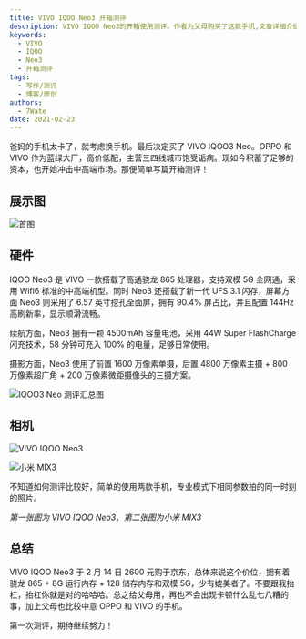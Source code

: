 ```yaml
---
title: VIVO IQOO Neo3 开箱测评
description: VIVO IQOO Neo3的开箱使用测评。作者为父母购买了这款手机,文章详细介绍了手机的硬件配置、拍照效果、续航表现等信息,并对手机的性价比进行了正面评价。
keywords:
  - VIVO
  - IQOO
  - Neo3
  - 开箱测评
tags:
  - 写作/测评
  - 博客/原创
authors:
  - 7Wate
date: 2021-02-23
---
```


爸妈的手机太卡了，就考虑换手机。最后决定买了 VIVO IQOO3 Neo。OPPO 和 VIVO 作为蓝绿大厂，高价低配，主营三四线城市饱受诟病。现如今积蓄了足够的资本，也开始冲击中高端市场。那便简单写篇开箱测评！

## 展示图

![首图](https://static.7wate.com/img/2021/02/23/a2c992ee990b1.jpg)

## 硬件

IQOO Neo3 是 VIVO 一款搭载了高通骁龙 865 处理器，支持双模 5G 全网通，采用 Wifi6 标准的中高端机型。同时 Neo3 还搭载了新一代 UFS 3.1 闪存，屏幕方面 Neo3 则采用了 6.57 英寸挖孔全面屏，拥有 90.4% 屏占比，并且配置 144Hz 高刷新率，显示顺滑流畅。

续航方面，Neo3 拥有一颗 4500mAh 容量电池，采用 44W Super FlashCharge 闪充技术，58 分钟可充入 100% 的电量，足够日常使用。

摄影方面，Neo3 使用了前置 1600 万像素单摄，后置 4800 万像素主摄 + 800 万像素超广角 + 200 万像素微距摄像头的三摄方案。

![IQOO3 Neo 测评汇总图](https://static.7wate.com/img/2021/02/23/3c6ab4f15a63e.jpg)

## 相机

![VIVO IQOO Neo3](https://static.7wate.com/img/2021/02/23/8821e5a3afbcb.jpg)

![小米 MIX3](https://static.7wate.com/img/2021/02/23/4e8078a46b49c.jpg)

不知道如何测评比较好，简单的使用两款手机，专业模式下相同参数拍的同一时刻的照片。

*第一张图为 VIVO IQOO Neo3、第二张图为小米 MIX3*

## 总结

VIVO IQOO Neo3 于 2 月 14 日 2600 元购于京东，总体来说这个价位，拥有着骁龙 865 + 8G 运行内存 + 128 储存内存和双模 5G，少有媲美者了。不要跟我抬杠，抬杠你就是对的哈哈哈。总之给父母用，再也不会出现卡顿什么乱七八糟的事，加上父母也比较中意 OPPO 和 VIVO 的手机。

第一次测评，期待继续努力！
